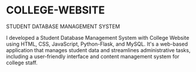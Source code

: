 # COLLEGE-WEBSITE

STUDENT DATABASE MANAGEMENT SYSTEM

I developed a Student Database Management System with College Website using HTML, CSS, JavaScript, 
Python-Flask, and MySQL. It's a web-based application that manages student data and streamlines administrative tasks, 
including a user-friendly interface and content management system for college staff.
